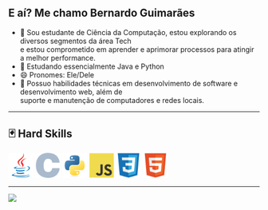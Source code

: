 ## E aí? Me chamo Bernardo Guimarães

- 🔭 Sou estudante de Ciência da Computação, estou explorando os diversos segmentos da área Tech<br>e estou comprometido em aprender e aprimorar processos para atingir a melhor performance.
- 🌱 Estudando essencialmente Java e Python
- 😄 Pronomes: Ele/Dele
- 📄 Possuo habilidades técnicas em desenvolvimento de software e desenvolvimento web, além de<br>suporte e manutenção de computadores e redes locais.

---

## 🃏 Hard Skills

<code><img height="50" src="https://raw.githubusercontent.com/devicons/devicon/refs/heads/master/icons/java/java-original.svg" alt="Java"/></code>
<code><img height="50" src="https://raw.githubusercontent.com/devicons/devicon/refs/heads/master/icons/c/c-original.svg" alt="C"/></code>
<code><img height="50" src="https://raw.githubusercontent.com/devicons/devicon/refs/heads/master/icons/python/python-original.svg" alt="Python"/></code>
<code><img height="50" src="https://raw.githubusercontent.com/devicons/devicon/refs/heads/master/icons/javascript/javascript-original.svg" alt="Javascript"/></code>
<code><img height="50" src="https://raw.githubusercontent.com/devicons/devicon/refs/heads/master/icons/css3/css3-original.svg" alt="css"/></code>
<code><img height="50" src="https://raw.githubusercontent.com/devicons/devicon/refs/heads/master/icons/html5/html5-original.svg" alt="html"/></code>

---

<div>
  <a href="https://www.linkedin.com/in/bernardo-guimaraes-np" target="_blank"><img src="https://img.shields.io/badge/-LinkedIn-%230077B5?style=for-the-badge&logo=linkedin&logoColor=white" target="_blank"></a> 
</div>
